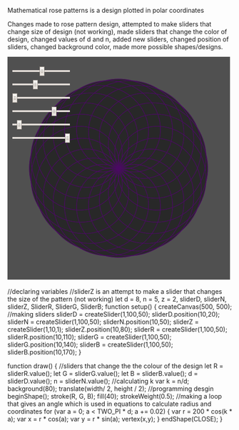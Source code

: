 Mathematical rose patterns is a design plotted in polar coordinates

Changes made to rose pattern design, attempted to make sliders that change size of design (not working), made sliders that change the color of design, changed values of d and n, added new sliders, changed position of sliders, changed background color, made more possible shapes/designs.

![Rose Petal](image.png)

//declaring variables
//sliderZ is an attempt to make a slider that changes the size of the pattern (not working)
let d = 8, n = 5, z = 2, sliderD, sliderN, sliderZ, SliderR, SliderG, SliderB;
function setup() {
  createCanvas(500, 500);
	//making sliders
  sliderD = createSlider(1,100,50);
	sliderD.position(10,20);
	sliderN = createSlider(1,100,50);
	sliderN.position(10,50);
	sliderZ = createSlider(1,10,1);
	sliderZ.position(10,80);
  sliderR = createSlider(1,100,50);
	sliderR.position(10,110);
	sliderG = createSlider(1,100,50);
	sliderG.position(10,140);
	sliderB = createSlider(1,100,50);
	sliderB.position(10,170);
}

function draw() {
  //sliders that change the the colour of the design
  let R = sliderR.value();
  let G = sliderG.value();
  let B = sliderB.value();
	d = sliderD.value();
	n = sliderN.value();
	//calculating k
  var k = n/d;
  background(80);
	translate(width/ 2, height / 2);
	//programming desgin
  beginShape();
	stroke(R, G, B);
	fill(40);
	strokeWeight(0.5);
  //making a loop that gives an angle which is used in equations to calculate radius and coordinates
	for (var a = 0; a < TWO_PI * d; a += 0.02) {
		var r = 200 * cos(k * a);
		var x = r * cos(a);
		var y = r * sin(a);
		vertex(x,y);
	}
endShape(CLOSE);
}
